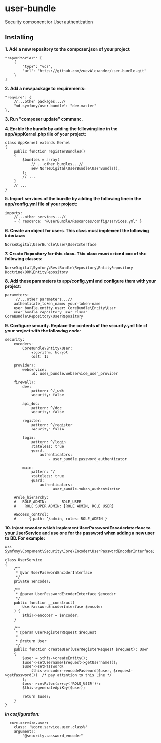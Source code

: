 user-bundle
===================

Security component for User authentication

## Installing

**1. Add a new repository to the composer.json of your project:**

    "repositories": [
        {
            "type": "vcs",
            "url": "https://github.com/zuevAlexander/user-bundle.git"
        }
    ]
**2. Add a new package to requirements:**

    "require": {
        //...other packages...//
        "nd-symfony/user-bundle": "dev-master"
    },

**3. Run "composer update" command.**

**4. Enable the bundle by adding the following line in the app/AppKernel.php file of your project:**


    class AppKernel extends Kernel
    {
        public function registerBundles()
        {
            $bundles = array(
                // ...other bundles...//
                new NorseDigital\UserBundle\UserBundle(),
            );
            // ...
        }
        // ...
    }

**5. Import services of the bundle by adding the following line in the app/config.yml file of your project:**

    imports:
        //...other services...//
        - { resource: "@UserBundle/Resources/config/services.yml" }


**6. Create an object for users. This class must implement the following interface:**

    NorseDigital\UserBundle\User\UserInterface
    
 
**7. Create Repository for this class. This class must extend one of the following classes:**

    NorseDigital\Symfony\RestBundle\Repository\EntityRepository
    Doctrine\ORM\EntityRepository
    
    
**8. Add these parameters to app/config.yml and configure them with your project:**

    parameters:
         //...other parameters...//
        authenticate_token_name: your-token-name
        user_bundle.entity.user: CoreBundle\Entity\User
        user_bundle.repository.user.class: CoreBundle\Repository\UserRepository


**9. Configure security. Replace the contents of the security.yml file of your project with the following code:**

    security:
        encoders:
            CoreBundle\Entity\User:
                algorithm: bcrypt
                cost: 12
    
        providers:
            webservice:
                id: user_bundle.webservice_user_provider
    
        firewalls:
            dev:
                pattern: ^/_wdt
                security: false
    
            api_doc:
                pattern: ^/doc
                security: false
    
            register:
                pattern: ^/register
                security: false
    
            login:
                pattern: ^/login
                stateless: true
                guard:
                    authenticators:
                        - user_bundle.password_authenticator
    
            main:
                pattern: ^/
                stateless: true
                guard:
                    authenticators:
                        - user_bundle.token_authenticator
    
        #role_hierarchy:
        #   ROLE_ADMIN:       ROLE_USER
        #    ROLE_SUPER_ADMIN: [ROLE_ADMIN, ROLE_USER]
    
        #access_control:
        #    - { path: ^/admin, roles: ROLE_ADMIN }


**10. Inject encoder which implement UserPasswordEncoderInterface to your UserService and use one for the password when adding a new user to BD. For example:**

    use Symfony\Component\Security\Core\Encoder\UserPasswordEncoderInterface;
    
    class UserService
    {
        /**
         * @var UserPasswordEncoderInterface
         */
        private $encoder;
    
        /**
         * @param UserPasswordEncoderInterface $encoder
         */
        public function __construct(
            UserPasswordEncoderInterface $encoder
        ) {
            $this->encoder = $encoder;
        }
    
        /**
         * @param UserRegisterRequest $request
         *
         * @return User
         */
        public function createUser(UserRegisterRequest $request): User
        {
            $user = $this->createEntity();
            $user->setUsername($request->getUsername());
            $user->setPassword(
                $this->encoder->encodePassword($user, $request->getPassword())  /* pay attention to this line */ 
            );
            $user->setRoles(array('ROLE_USER'));
            $this->generateApiKey($user);
    
            return $user;
        }
    }

**_In configuration:_**
  
      core.service.user:
        class: '%core.service.user.class%'
        arguments:
          - "@security.password_encoder"
            
            
